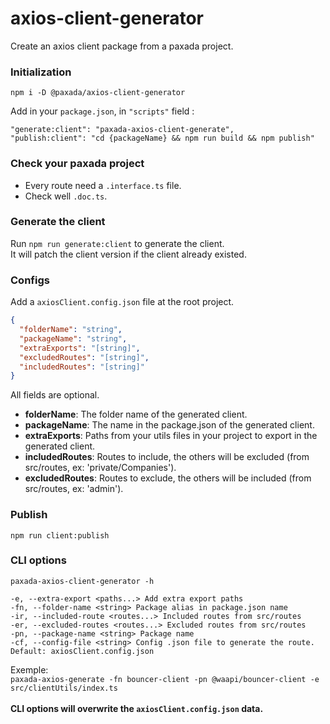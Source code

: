 # axios-client-generator
Create an axios client package from a paxada project.

### Initialization
`npm i -D @paxada/axios-client-generator`

Add in your `package.json`, in `"scripts"` field :
```
"generate:client": "paxada-axios-client-generate",
"publish:client": "cd {packageName} && npm run build && npm publish" 
```

### Check your paxada project
- Every route need a `.interface.ts` file.
- Check well `.doc.ts`.

### Generate the client
Run `npm run generate:client` to generate the client.\
It will patch the client version if the client already existed.

### Configs
Add a `axiosClient.config.json` file at the root project.
```json
{
  "folderName": "string",
  "packageName": "string",
  "extraExports": "[string]",
  "excludedRoutes": "[string]",
  "includedRoutes": "[string]" 
}
```
All fields are optional.
- **folderName**: The folder name of the generated client.
- **packageName**: The name in the package.json of the generated client.
- **extraExports**: Paths from your utils files in your project to export in the generated client.
- **includedRoutes**: Routes to include, the others will be excluded (from src/routes, ex: 'private/Companies').
- **excludedRoutes**: Routes to exclude, the others will be included (from src/routes, ex: 'admin').

### Publish
`npm run client:publish`

### CLI options
`paxada-axios-client-generator -h`
```
-e, --extra-export <paths...> Add extra export paths
-fn, --folder-name <string> Package alias in package.json name
-ir, --included-route <routes...> Included routes from src/routes
-er, --excluded-routes <routes...> Excluded routes from src/routes
-pn, --package-name <string> Package name
-cf, --config-file <string> Config .json file to generate the route. Default: axiosClient.config.json
```
Exemple: \
`paxada-axios-generate -fn bouncer-client -pn @waapi/bouncer-client -e src/clientUtils/index.ts`\
\
**CLI options will overwrite the `axiosClient.config.json` data.**
